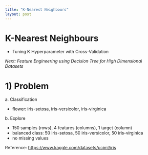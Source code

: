 ```yaml
---
title: "K-Nearest Neighbours"
layout: post
---
```


# K-Nearest Neighbours
- Tuning K Hyperparameter with Cross-Validation
 
_Next: Feature Engineering using Decision Tree for High Dimensional Datasets_

# 1) Problem
a. Classification 
  - flower: iris-setosa, iris-versicolor, iris-virginica   

b. Explore
  - 150 samples (rows), 4 features (columns), 1 target (column)
  - balanced class: 50 iris-setosa, 50 iris-versicolor, 50 iris-virginica    
  - no missing values   


Reference: https://www.kaggle.com/datasets/uciml/iris

